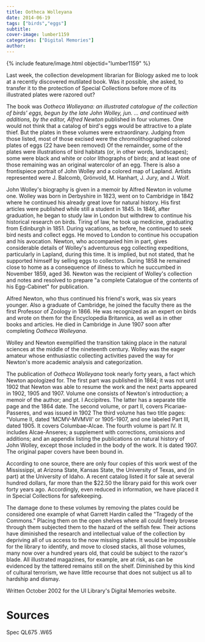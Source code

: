 ```yaml
---
title: Ootheca Wolleyana
date: 2014-06-19
tags: ["birds","eggs"]
subtitle: 
cover-image: lumber1159
categories: ["Digital Memories"]
author: 
---
```


{% include feature/image.html objectid="lumber1159" %}

Last week, the collection development librarian for Biology asked me to look at a recently discovered mutilated book. Was it possible, she asked, to transfer it to the protection of Special Collections before more of its illustrated plates were razored out?

The book was *Ootheca Wolleyana: an illustrated catalogue of the collection of birds' eggs, begun by the late John Wolley, jun. ... and continued with additions, by the editor, Alfred Newton* published in four volumes. One would not think that a catalog of bird's eggs would be attractive to a plate thief. But the plates in these volumes were extraordinary. Judging from those listed, most of those excised were the chromolithographed colored plates of eggs (22 have been removed) Of the remainder, some of the plates were illustrations of bird habitats (or, in other words, landscapes); some were black and white or color lithographs of birds; and at least one of those remaining was an original watercolor of an egg. There is also a frontispiece portrait of John Wolley and a colored map of Lapland. Artists represented were J. Balcomb, Grönvold, M. Hanhart, J. Jury, and J. Wolf.

John Wolley's biography is given in a memoir by Alfred Newton in volume one. Wolley was born in Derbyshire in 1823, went on to Cambridge in 1842 where he continued his already great love for natural history. His first articles were published while still a student in 1845. In 1846, after graduation, he began to study law in London but withdrew to continue his historical research on birds. Tiring of law, he took up medicine, graduating from Edinburgh in 1851. During vacations, as before, he continued to seek bird nests and collect eggs. He moved to London to continue his occupation and his avocation. Newton, who accompanied him in part, gives considerable details of Wolley's adventurous egg collecting expeditions, particularly in Lapland, during this time. It is implied, but not stated, that he supported himself by selling eggs to collectors. During 1858 he remained close to home as a consequence of illness to which he succumbed in November 1859, aged 36. Newton was the recipient of Wolley's collection and notes and resolved to prepare "a complete Catalogue of the contents of his Egg-Cabinet" for publication.

Alfred Newton, who thus continued his friend's work, was six years younger. Also a graduate of Cambridge, he joined the faculty there as the first Professor of Zoology in 1866. He was recognized as an expert on birds and wrote on them for the Encyclopedia Britannica, as well as in other books and articles. He died in Cambridge in June 1907 soon after completing *Ootheca Wolleyana*.

Wolley and Newton exemplified the transition taking place in the natural sciences at the middle of the nineteenth century. Wolley was the eager amateur whose enthusiastic collecting activities paved the way for Newton's more academic analysis and categorization.

The publication of *Ootheca Wolleyana* took nearly forty years, a fact which Newton apologized for. The first part was published in 1864; it was not until 1902 that Newton was able to resume the work and the next parts appeared in 1902, 1905 and 1907. Volume one consists of Newton's introduction; a memoir of the author; and pt. I Accipitres. The latter has a separate title page and the 1864 date. The second volume, or part II, covers Picariae-Passeres, and was issued in 1902 The third volume has two title pages: "Volume II, dated 'MCMV-MVMVII' or 1905-1907, and one labeled Part III, dated 1905. It covers Columbae-Alcae. The fourth volume is part IV. It includes Alcae-Anseres; a supplement with corrections, omissions and additions; and an appendix listing the publications on natural history of John Wolley, except those included in the body of the work. It is dated 1907. The original paper covers have been bound in.

According to one source, there are only four copies of this work west of the Mississippi, at Arizona State, Kansas State, the University of Texas, and (in part) at the University of Idaho. A recent catalog listed it for sale at several hundred dollars, far more than the $22.50 the library paid for this work over forty years ago. Accordingly, even reduced in information, we have placed it in Special Collections for safekeeping.

The damage done to these volumes by removing the plates could be considered one example of what Garrett Hardin called the "Tragedy of the Commons." Placing them on the open shelves where all could freely browse through them subjected them to the hazard of the selfish few. Their actions have diminished the research and intellectual value of the collection by depriving all of us access to the now missing plates. It would be impossible for the library to identify, and move to closed stacks, all those volumes, many now over a hundred years old, that could be subject to the razor's blade. All illustrated magazines, for example, are at risk, as can be evidenced by the tattered remains still on the shelf. Diminished by this kind of cultural terrorism, we have little recourse that does not subject us all to hardship and dismay.

Written October 2002 for the UI Library's Digital Memories website.

# Sources

Spec QL675 .W65